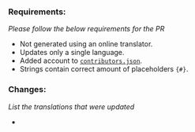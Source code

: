 ### Requirements:
*Please follow the below requirements for the PR*

 * Not generated using an online translator.
 * Updates only a single language.
 * Added account to [`contributors.json`](https://github.com/KatsuteDev/Background-Localization/blob/main/contributors.json).
 * Strings contain correct amount of placeholders `{#}`.

### Changes:
*List the translations that were updated*

 *